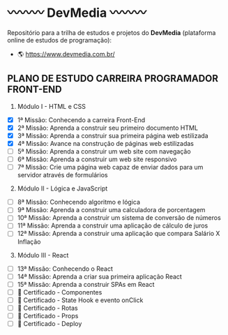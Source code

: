 # :wavy_dash::wavy_dash::wavy_dash: DevMedia :wavy_dash::wavy_dash::wavy_dash:
Repositório para a trilha de estudos e projetos do **DevMedia** (plataforma online de estudos de programação):
- :earth_americas: https://www.devmedia.com.br/

## PLANO DE ESTUDO CARREIRA PROGRAMADOR FRONT-END
1. Módulo I - HTML e CSS
- [X] 1ª Missão: Conhecendo a carreira Front-End 
- [X] 2ª Missão: Aprenda a construir seu primeiro documento HTML
- [X] 3ª Missão: Aprenda a construir sua primeira página web estilizada
- [X] 4ª Missão: Avance na construção de páginas web estilizadas
- [ ] 5ª Missão: Aprenda a construir um web site com navegação
- [ ] 6ª Missão: Aprenda a construir um web site responsivo
- [ ] 7ª Missão: Crie uma página web capaz de enviar dados para um servidor através de formulários
2. Módulo II - Lógica e JavaScript
- [ ] 8ª Missão: Conhecendo algoritmo e lógica 
- [ ] 9ª Missão: Aprenda a construir uma calculadora de porcentagem
- [ ] 10ª Missão: Aprenda a construir um sistema de conversão de números
- [ ] 11ª Missão: Aprenda a construir uma aplicação de cálculo de juros
- [ ] 12ª Missão: Aprenda a construir uma aplicação que compara Salário X Inflação
3. Módulo III - React
- [ ] 13ª Missão: Conhecendo o React
- [ ] 14ª Missão: Aprenda a criar sua primeira aplicação React 
- [ ] 15ª Missão: Aprenda a construir SPAs em React 
- [ ] :dart: Certificado - Componentes
- [ ] :dart: Certificado - State Hook e evento onClick
- [ ] :dart: Certificado -  Rotas
- [ ] :dart: Certificado - Props
- [ ] :dart: Certificado - Deploy
